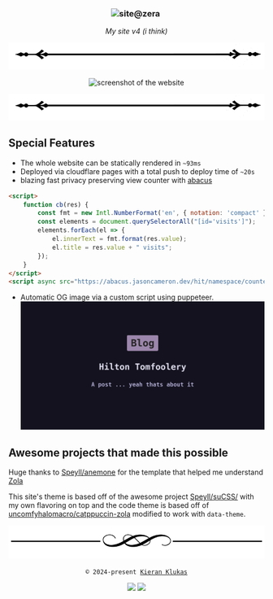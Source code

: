 <h3 align="center">
    <img src="https://cloud-4mfbnf9u2-hack-club-bot.vercel.app/0img_3132.png" width="350" alt="site@zera"/>
    <img src="https://raw.githubusercontent.com/taciturnaxolotl/carriage/main/.github/images/transparent.png" height="30" width="0px"/>
</h3>

<p align="center">
    <i>My site v4 (i think)</i>
</p>

<p align="center">
	<img src="https://raw.githubusercontent.com/taciturnaxolotl/carriage/main/.github/images/line-break-thin.svg" />
</p>

<p align="center">
    <img src="https://raw.githubusercontent.com/taciturnaxolotl/zera/refs/heads/main/.github/images/ss.webp" alt="screenshot of the website"/>
</p>

<p align="center">
	<img src="https://raw.githubusercontent.com/taciturnaxolotl/carriage/main/.github/images/line-break-thin.svg" />
</p>

## Special Features

- The whole website can be statically rendered in `~93ms`
- Deployed via cloudflare pages with a total push to deploy time of `~20s`
- blazing fast privacy preserving view counter with [abacus](https://jasoncameron.dev/abacus/)
```html
<script>
    function cb(res) {
        const fmt = new Intl.NumberFormat('en', { notation: 'compact' });
        const elements = document.querySelectorAll("[id='visits']");
        elements.forEach(el => {
            el.innerText = fmt.format(res.value);
            el.title = res.value + " visits";
        });
    }
</script>
<script async src="https://abacus.jasoncameron.dev/hit/namespace/counter?callback=cb"></script>
```
- Automatic OG image via a custom script using puppeteer.  
![og image example](https://raw.githubusercontent.com/taciturnaxolotl/zera/refs/heads/main/static/blog/hilton-tomfoolery/og.png)

## Awesome projects that made this possible

Huge thanks to [Speyll/anemone](https://github.com/Speyll/anemone) for the template that helped me understand [Zola](https://www.getzola.org/)

This site's theme is based off of the awesome project [Speyll/suCSS/](https://github.com/) with my own flavoring on top and the code theme is based off of [uncomfyhalomacro/catppuccin-zola](https://github.com/uncomfyhalomacro/catppuccin-zola) modified to work with `data-theme`.

<p align="center">
	<img src="https://raw.githubusercontent.com/taciturnaxolotl/carriage/main/.github/images/line-break.svg" />
</p>

<p align="center">
	<code>&copy 2024-present <a href="https://github.com/taciturnaxolotl">Kieran Klukas</a></code>
</p>

<p align="center">
	<a href="https://github.com/taciturnaxolotl/zera/blob/main/LICENSE.md"><img src="https://img.shields.io/static/v1.svg?style=for-the-badge&label=Code License&message=AGPL 3.0&logoColor=d9e0ee&colorA=363a4f&colorB=b7bdf8"/></a>
  <a href="https://creativecommons.org/licenses/by-nc-sa/4.0/"><img src="https://img.shields.io/static/v1.svg?style=for-the-badge&label=Content License&message=CC BY-NC-SA 4.0&logoColor=d9e0ee&colorA=363a4f&colorB=b7bdf8"/></a>
</p>
